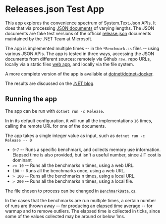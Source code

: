 # Releases.json Test App

This app explores the convenience spectrum of System.Text.Json APIs. It does that via processing [JSON documents](fakejson) of varying lengths. The JSON documents are fake test versions of the official [release.json](https://github.com/dotnet/core/blob/main/release-notes/releases-index.json) documents maintained by the .NET Team at Microsoft.

The app is implemented multiple times -- in the `*Benchmark.cs` files -- using various JSON APIs. The app is tested in three ways, accessing the JSON documents from different sources: remotely via Github `raw.` repo URLs, locally via a static files [web app](fakejsonweb), and locally via the file system.

A more complete version of the app is available at [dotnet/dotnet-docker](https://github.com/dotnet/dotnet-docker/blob/main/samples/releasesapp/README.md).

The results are discussed on the [.NET blog](https://devblogs.microsoft.com/dotnet/).

## Running the app

The app can be run with `dotnet run -c Release`.

In in its default configuration, it will run all the implementations `16` times, calling the remote URL for one of the documents.

The app takes a single integer value as input, such as `dotnet run -c Release -- 0`

- `0`-`7` -- Runs a specific benchmark, and collects memory use information. Elapsed time is also provided, but isn't a useful number, since JIT cost is dominant
- `>= 10` -- Runs all the benchmarks n times, using a web URL.
- `100` -- Runs all the benchmarks once, using a web URL.
- `> 100` -- Runs all the benchmarks n times, using a local URL.
- `> 200` -- Runs all the benchmarks n times, using a local file.

The file chosen to process can be changed in [`BenchmarkData.cs`](BenchmarkData.cs).

In the cases that the benchmarks are run multiple times, a certain number of runs are thrown away -- for producing an elapsed time average -- for warmup and to remove outliers. The elapsed time is collected in ticks, since some of the values collected may be around or below 1ms.
